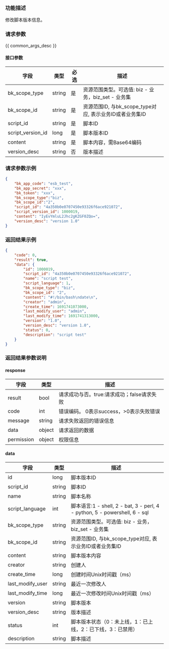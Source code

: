 ### 功能描述

修改脚本版本信息。

### 请求参数

{{ common_args_desc }}

#### 接口参数

| 字段              | 类型   | 必选 | 描述                                                    |
| ----------------- | ------ | ---- | ------------------------------------------------------- |
| bk_scope_type     | string | 是   | 资源范围类型。可选值: biz - 业务，biz_set - 业务集      |
| bk_scope_id       | string | 是   | 资源范围ID, 与bk_scope_type对应, 表示业务ID或者业务集ID |
| script_id         | string | 是   | 脚本ID                                                  |
| script_version_id | long   | 是   | 脚本版本ID                                              |
| content           | string | 是   | 脚本内容，需Base64编码                                  |
| version_desc      | string | 否   | 版本描述                                                |


### 请求参数示例

```json
{
    "bk_app_code": "esb_test",
    "bk_app_secret": "xxx",
    "bk_token": "xxx",
    "bk_scope_type":"biz",
    "bk_scope_id":"2",
    "script_id": "4a350b0e0707450e93326f6ace921072",
    "script_version_id": 1000019,
    "content": "IyEvYmluL2Jhc2gKZGF0ZQo=",
    "version_desc": "version 1.0"
}
```

### 返回结果示例

```json
{
    "code": 0,
    "result": true,
    "data": {
        "id": 1000019,
        "script_id": "4a350b0e0707450e93326f6ace921072",
        "name": "script test",
        "script_language": 1,
        "bk_scope_type": "biz",
        "bk_scope_id": "2",
        "content": "#!/bin/bash\ndate\n",
        "creator": "admin",
        "create_time": 1691741073000,
        "last_modify_user": "admin",
        "last_modify_time": 1691741313000,
        "version": "1.0",
        "version_desc": "version 1.0",
        "status": 0,
        "description": "script test"
	}
}
```

### 返回结果参数说明

#### response

| 字段       | 类型   | 描述                                       |
| ---------- | ------ | ------------------------------------------ |
| result     | bool   | 请求成功与否。true:请求成功；false请求失败 |
| code       | int    | 错误编码。 0表示success，>0表示失败错误    |
| message    | string | 请求失败返回的错误信息                     |
| data       | object | 请求返回的数据                             |
| permission | object | 权限信息                                   |

#### data

| 字段              | 类型   | 描述                                                         |
| ----------------- | ------ | ------------------------------------------------------------ |
| id | long   | 脚本版本ID                                                   |
| script_id         | string | 脚本ID                                                       |
| name              | string | 脚本名称                                                     |
| script_language   | int    | 脚本语言:1 - shell, 2 - bat, 3 - perl, 4 - python, 5 - powershell, 6 - sql |
| bk_scope_type     | string | 资源范围类型。可选值: biz - 业务，biz_set - 业务集           |
| bk_scope_id       | string | 资源范围ID, 与bk_scope_type对应, 表示业务ID或者业务集ID      |
| content           | string | 脚本版本内容                                                 |
| creator           | string | 创建人                                                       |
| create_time       | long   | 创建时间Unix时间戳（ms）                                     |
| last_modify_user  | string | 最近一次修改人                                               |
| last_modify_time  | long   | 最近一次修改时间Unix时间戳（ms）                             |
| version           | string | 脚本版本                                                     |
| version_desc      | string | 版本描述                                                     |
| status            | int    | 脚本版本状态（0：未上线，1：已上线，2：已下线，3：已禁用）   |
| description       | string | 脚本描述                                                     |
